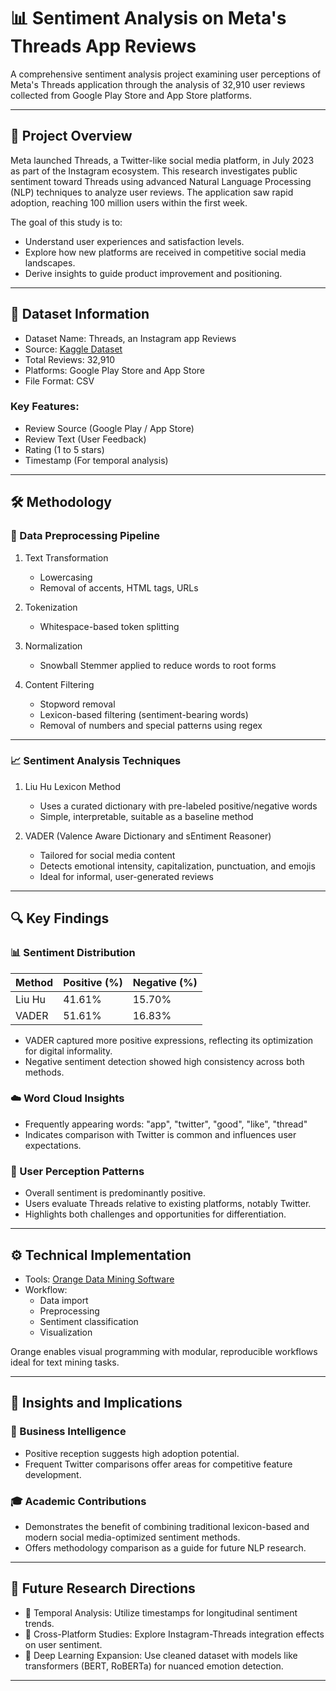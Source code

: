 # 📊 Sentiment Analysis on Meta's Threads App Reviews

A comprehensive sentiment analysis project examining user perceptions of Meta's Threads application through the analysis of 32,910 user reviews collected from Google Play Store and App Store platforms.

---

## 📌 Project Overview

Meta launched Threads, a Twitter-like social media platform, in July 2023 as part of the Instagram ecosystem. This research investigates public sentiment toward Threads using advanced Natural Language Processing (NLP) techniques to analyze user reviews. The application saw rapid adoption, reaching 100 million users within the first week.

The goal of this study is to:
- Understand user experiences and satisfaction levels.
- Explore how new platforms are received in competitive social media landscapes.
- Derive insights to guide product improvement and positioning.

---

## 📂 Dataset Information

- Dataset Name: Threads, an Instagram app Reviews  
- Source: [Kaggle Dataset](https://www.kaggle.com/datasets)
- Total Reviews: 32,910  
- Platforms: Google Play Store and App Store  
- File Format: CSV  

### Key Features:
- Review Source (Google Play / App Store)
- Review Text (User Feedback)
- Rating (1 to 5 stars)
- Timestamp (For temporal analysis)

---

## 🛠 Methodology

### 🔄 Data Preprocessing Pipeline

1. Text Transformation
   - Lowercasing
   - Removal of accents, HTML tags, URLs

2. Tokenization
   - Whitespace-based token splitting

3. Normalization
   - Snowball Stemmer applied to reduce words to root forms

4. Content Filtering
   - Stopword removal
   - Lexicon-based filtering (sentiment-bearing words)
   - Removal of numbers and special patterns using regex

---

### 📈 Sentiment Analysis Techniques

1. Liu Hu Lexicon Method
   - Uses a curated dictionary with pre-labeled positive/negative words
   - Simple, interpretable, suitable as a baseline method

2. VADER (Valence Aware Dictionary and sEntiment Reasoner)
   - Tailored for social media content
   - Detects emotional intensity, capitalization, punctuation, and emojis
   - Ideal for informal, user-generated reviews

---

## 🔍 Key Findings

### 📊 Sentiment Distribution
| Method      | Positive (%) | Negative (%) |
|-------------|--------------|---------------|
| Liu Hu      | 41.61%       | 15.70%        |
| VADER       | 51.61%       | 16.83%        |

- VADER captured more positive expressions, reflecting its optimization for digital informality.
- Negative sentiment detection showed high consistency across both methods.

### ☁️ Word Cloud Insights
- Frequently appearing words: "app", "twitter", "good", "like", "thread"
- Indicates comparison with Twitter is common and influences user expectations.

### 🧠 User Perception Patterns
- Overall sentiment is predominantly positive.
- Users evaluate Threads relative to existing platforms, notably Twitter.
- Highlights both challenges and opportunities for differentiation.

---

## ⚙️ Technical Implementation

- Tools: [Orange Data Mining Software](https://orangedatamining.com/)
- Workflow:
  - Data import
  - Preprocessing
  - Sentiment classification
  - Visualization

Orange enables visual programming with modular, reproducible workflows ideal for text mining tasks.

---

## 🧠 Insights and Implications

### 📌 Business Intelligence
- Positive reception suggests high adoption potential.
- Frequent Twitter comparisons offer areas for competitive feature development.

### 🎓 Academic Contributions
- Demonstrates the benefit of combining traditional lexicon-based and modern social media-optimized sentiment methods.
- Offers methodology comparison as a guide for future NLP research.

---

## 🔭 Future Research Directions

- 📅 Temporal Analysis: Utilize timestamps for longitudinal sentiment trends.
- 🔗 Cross-Platform Studies: Explore Instagram-Threads integration effects on user sentiment.
- 🧠 Deep Learning Expansion: Use cleaned dataset with models like transformers (BERT, RoBERTa) for nuanced emotion detection.

---
